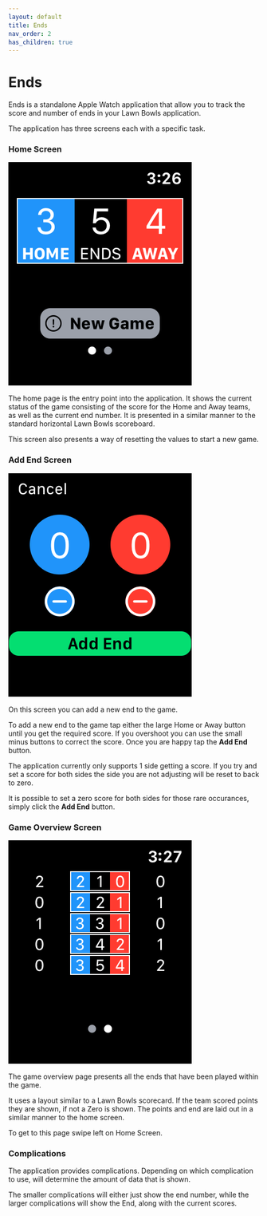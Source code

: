 ```yaml
---
layout: default
title: Ends
nav_order: 2
has_children: true
---
```


# Ends

Ends is a standalone Apple Watch application that allow you to track the score and number of ends in your Lawn Bowls
application.

The application has three screens each with a specific task.

### Home Screen

![Home Screen](/assets/ends/home-screen.png)

The home page is the entry point into the application. It shows the current status of the game consisting of the score 
for the Home and Away teams, as well as the current end number. It is presented in a similar manner to the standard 
horizontal Lawn Bowls scoreboard.

This screen also presents a way of resetting the values to start a new game.

### Add End Screen

![New End](/assets/ends/add-end.png)

On this screen you can add a new end to the game.

To add a new end to the game tap either the large Home or Away button until you get the required score. If you overshoot
you can use the small minus buttons to correct the score. Once you are happy tap the **Add End** button.

The application currently only supports 1 side getting a score. If you try and set a score for both sides the side you
are not adjusting will be reset to back to zero.

It is possible to set a zero score for both sides for those rare occurances, simply click the **Add End** button.

### Game Overview Screen
 
![Game Overview](/assets/ends/ends.png)
 
The game overview page presents all the ends that have been played within the game.
 
It uses a layout similar to a Lawn Bowls scorecard. If the team scored points they are shown, if not a Zero is shown. The
points and end are laid out in a similar manner to the home screen.
 
To get to this page swipe left on Home Screen.

### Complications

The application provides complications. Depending on which complication to use, will determine the amount of data that
is shown.

The smaller complications will either just show the end number, while the larger complications will show the End, along
with the current scores.